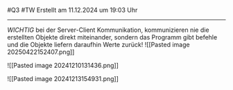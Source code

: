 #Q3 #TW Erstellt am 11.12.2024 um 19:03 Uhr

---
*WICHTIG* bei der Server-Client Kommunikation, kommunizieren nie die erstellten Objekte direkt miteinander, sondern das Programm gibt befehle und die Objekte liefern daraufhin Werte zurück!
![[Pasted image 20250422152407.png]]

![[Pasted image 20241210131436.png]]

![[Pasted image 20241213154931.png]]